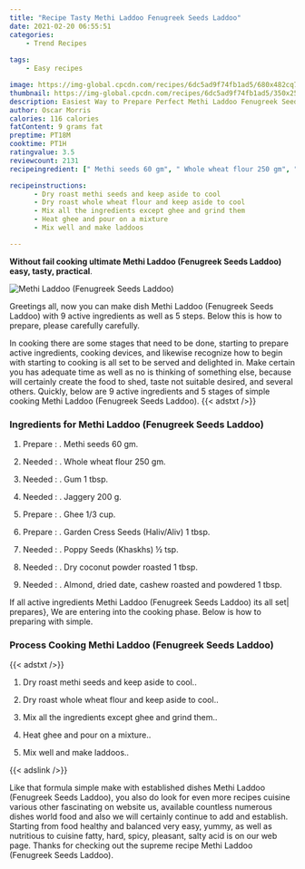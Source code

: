 ```yaml
---
title: "Recipe Tasty Methi Laddoo Fenugreek Seeds Laddoo"
date: 2021-02-20 06:55:51
categories:
    - Trend Recipes
    
tags:
    - Easy recipes

image: https://img-global.cpcdn.com/recipes/6dc5ad9f74fb1ad5/680x482cq70/methi-laddoo-fenugreek-seeds-laddoo-recipe-main-photo.jpg
thumbnail: https://img-global.cpcdn.com/recipes/6dc5ad9f74fb1ad5/350x250cq70/methi-laddoo-fenugreek-seeds-laddoo-recipe-main-photo.jpg
description: Easiest Way to Prepare Perfect Methi Laddoo Fenugreek Seeds Laddoo with 9 ingredients and 5 stages of easy cooking.
author: Oscar Morris
calories: 116 calories
fatContent: 9 grams fat
preptime: PT18M
cooktime: PT1H
ratingvalue: 3.5
reviewcount: 2131
recipeingredient: [" Methi seeds 60 gm", " Whole wheat flour 250 gm", " Gum 1 tbsp", " Jaggery 200 g", " Ghee 13 cup", " Garden Cress Seeds HalivAliv 1 tbsp", " Poppy Seeds Khaskhs  tsp", " Dry coconut powder roasted 1 tbsp", " Almond dried date cashew roasted and powdered 1 tbsp"]

recipeinstructions: 
      - Dry roast methi seeds and keep aside to cool 
      - Dry roast whole wheat flour and keep aside to cool 
      - Mix all the ingredients except ghee and grind them 
      - Heat ghee and pour on a mixture 
      - Mix well and make laddoos

---
```




**Without fail cooking ultimate Methi Laddoo (Fenugreek Seeds Laddoo) easy, tasty, practical**. 


![Methi Laddoo (Fenugreek Seeds Laddoo)](https://img-global.cpcdn.com/recipes/6dc5ad9f74fb1ad5/680x482cq70/methi-laddoo-fenugreek-seeds-laddoo-recipe-main-photo.jpg "Methi Laddoo (Fenugreek Seeds Laddoo)")




Greetings all, now you can make dish Methi Laddoo (Fenugreek Seeds Laddoo) with 9 active ingredients as well as 5 steps. Below this is how to prepare, please carefully carefully.

In cooking there are some stages that need to be done, starting to prepare active ingredients, cooking devices, and likewise recognize how to begin with starting to cooking is all set to be served and delighted in. Make certain you has adequate time as well as no is thinking of something else, because will certainly create the food to shed, taste not suitable desired, and several others. Quickly, below are 9 active ingredients and 5 stages of simple cooking Methi Laddoo (Fenugreek Seeds Laddoo).
{{< adstxt />}}

### Ingredients for Methi Laddoo (Fenugreek Seeds Laddoo)


1. Prepare  : . Methi seeds 60 gm.

1. Needed  : . Whole wheat flour 250 gm.

1. Needed  : . Gum 1 tbsp.

1. Needed  : . Jaggery 200 g.

1. Prepare  : . Ghee 1/3 cup.

1. Prepare  : . Garden Cress Seeds (Haliv/Aliv) 1 tbsp.

1. Needed  : . Poppy Seeds (Khaskhs) ½ tsp.

1. Needed  : . Dry coconut powder roasted 1 tbsp.

1. Needed  : . Almond, dried date, cashew roasted and powdered 1 tbsp.



If all active ingredients Methi Laddoo (Fenugreek Seeds Laddoo) its all set| prepares}, We are entering into the cooking phase. Below is how to preparing with simple.

### Process Cooking Methi Laddoo (Fenugreek Seeds Laddoo)

{{< adstxt />}}


1. Dry roast methi seeds and keep aside to cool..



1. Dry roast whole wheat flour and keep aside to cool..



1. Mix all the ingredients except ghee and grind them..



1. Heat ghee and pour on a mixture..



1. Mix well and make laddoos..





{{< adslink />}}

Like that formula simple make with established dishes Methi Laddoo (Fenugreek Seeds Laddoo), you also do look for even more recipes cuisine various other fascinating on website us, available countless numerous dishes world food and also we will certainly continue to add and establish. Starting from food healthy and balanced very easy, yummy, as well as nutritious to cuisine fatty, hard, spicy, pleasant, salty acid is on our web page. Thanks for checking out the supreme recipe Methi Laddoo (Fenugreek Seeds Laddoo).
